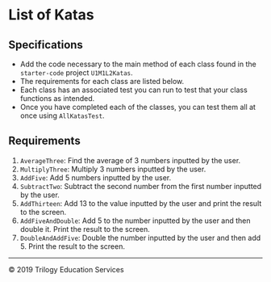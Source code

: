 # List of Katas

## Specifications

- Add the code necessary to the main method of each class found in the `starter-code` project `U1M1L2Katas`.
- The requirements for each class are listed below.
- Each class has an associated test you can run to test that your class functions as intended.
- Once you have completed each of the classes, you can test them all at once using `AllKatasTest`.

## Requirements

1. `AverageThree`: Find the average of 3 numbers inputted by the user.
1. `MultiplyThree`: Multiply 3 numbers inputted by the user.
1. `AddFive`: Add 5 numbers inputted by the user.
1. `SubtractTwo`: Subtract the second number from the first number inputted by the user.
1. `AddThirteen`: Add 13 to the value inputted by the user and print the result to the screen.
1. `AddFiveAndDouble`: Add 5 to the number inputted by the user and then double it. Print the result to the screen.
1. `DoubleAndAddFive`: Double the number inputted by the user and then add 5. Print the result to the screen.

---
© 2019 Trilogy Education Services
